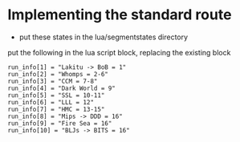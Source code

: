 # Implementing the standard route

- put these states in the lua/segmentstates directory

put the following in the lua script block, replacing the existing block

```
run_info[1] = "Lakitu -> BoB = 1"
run_info[2] = "Whomps = 2-6"
run_info[3] = "CCM = 7-8"
run_info[4] = "Dark World = 9"
run_info[5] = "SSL = 10-11"
run_info[6] = "LLL = 12"
run_info[7] = "HMC = 13-15"
run_info[8] = "Mips -> DDD = 16"
run_info[9] = "Fire Sea = 16"
run_info[10] = "BLJs -> BITS = 16"
```